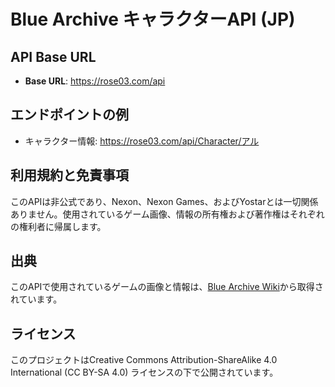 # Blue Archive キャラクターAPI (JP)

## API Base URL
- **Base URL**: https://rose03.com/api

## エンドポイントの例
- キャラクター情報: https://rose03.com/api/Character/アル

## 利用規約と免責事項
このAPIは非公式であり、Nexon、Nexon Games、およびYostarとは一切関係ありません。使用されているゲーム画像、情報の所有権および著作権はそれぞれの権利者に帰属します。

## 出典
このAPIで使用されているゲームの画像と情報は、[Blue Archive Wiki](https://bluearchive.wiki/wiki/Main_Page)から取得されています。

## ライセンス
このプロジェクトはCreative Commons Attribution-ShareAlike 4.0 International (CC BY-SA 4.0) ライセンスの下で公開されています。

